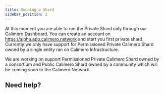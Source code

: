```yaml
---
title: Running a Shard
sidebar_position: 2
---
```


At this moment you are able to run the Private Shard only through our Calimero Dashboard. You can create an account on https://alpha.app.calimero.network  and start you first private shard. Currently we only have support for Permissioned Private Calimero Shard owned by a single entity ran on Calimero Infrastructure. 

We are working on support Permissioned Private Calimero Shard owned by a consortium and Public Calimero Shard owned by a community which will be coming soon to the Calimero Network.

## Need help?